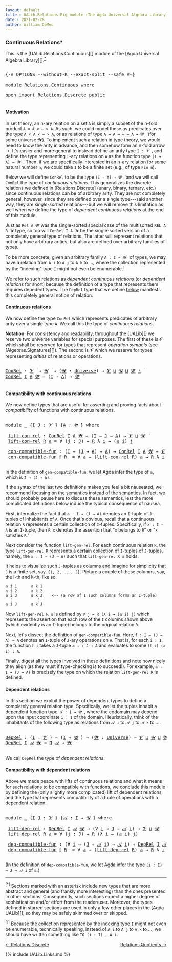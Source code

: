 ```yaml
---
layout: default
title : UALib.Relations.Big module (The Agda Universal Algebra Library)
date : 2021-02-28
author: William DeMeo
---
```


### <a id="continuous-relations">Continuous Relations*</a>

This is the [UALib.Relations.Continuous][] module of the [Agda Universal Algebra Library][].<sup>[*](Relations.Continuous.html#fn0)</sup>

<pre class="Agda">

<a id="351" class="Symbol">{-#</a> <a id="355" class="Keyword">OPTIONS</a> <a id="363" class="Pragma">--without-K</a> <a id="375" class="Pragma">--exact-split</a> <a id="389" class="Pragma">--safe</a> <a id="396" class="Symbol">#-}</a>

<a id="401" class="Keyword">module</a> <a id="408" href="Relations.Continuous.html" class="Module">Relations.Continuous</a> <a id="429" class="Keyword">where</a>

<a id="436" class="Keyword">open</a> <a id="441" class="Keyword">import</a> <a id="448" href="Relations.Discrete.html" class="Module">Relations.Discrete</a> <a id="467" class="Keyword">public</a>

</pre>

#### <a id="motivation">Motivation</a>
In set theory, an n-ary relation on a set `A` is simply a subset of the n-fold product `A × A × ⋯ × A`.  As such, we could model these as predicates over the type `A × A × ⋯ × A`, or as relations of type `A → A → ⋯ → A → 𝓦 ̇` (for some universe 𝓦).  To implement such a relation in type theory, we would need to know the arity in advance, and then somehow form an n-fold arrow →.  It's easier and more general to instead define an arity type `I : 𝓥 ̇`, and define the type representing `I`-ary relations on `A` as the function type `(I → A) → 𝓦 ̇`.  Then, if we are specifically interested in an n-ary relation for some natural number `n`, we could take `I` to be a finite set (e.g., of type `Fin n`).

Below we will define `ConRel` to be the type `(I → A) → 𝓦 ̇` and we will call `ConRel` the type of *continuous relations*.  This generalizes the discrete relations we defined in [Relations.Discrete] (unary, binary, ternary, etc.) since continuous relations can be of arbitrary arity.  They are not completely general, however, since they are defined over a single type---said another way, they are *single-sorted* relations---but we will remove this limitation as well when we define the type of *dependent continuous relations* at the end of this module.

Just as `Rel A 𝓦` was the single-sorted special case of the multisorted `REL A B 𝓦` type, so too will `ConRel I A 𝓦` be the single-sorted version of a completely general type of relations. The latter will represent relations that not only have arbitrary arities, but also are defined over arbitrary families of types.

To be more concrete, given an arbitrary family `A : I → 𝓤 ̇` of types, we may have a relation from `A i` to `A j` to `A k` to …, where the collection represented by the "indexing" type `I` might not even be enumerable.<sup>[1](Relations.Continuous.html#fn1)</sup>

We refer to such relations as *dependent continuous relations* (or *dependent relations* for short) because the definition of a type that represents them requires depedent types.  The `DepRel` type that we define [below](Relations.Continuous.html#dependent-relations) manifests this completely general notion of relation.

#### <a id="continuous-relations">Continuous relations</a>

We now define the type `ConRel` which represents predicates of arbitrary arity over a single type `A`. We call this the type of *continuous relations*.

**Notation**. For consistency and readability, throughout the [UALib][] we reserve two universe variables for special purposes.  The first of these is 𝓞 which shall be reserved for types that represent *operation symbols* (see [Algebras.Signatures][]). The second is 𝓥 which we reserve for types representing *arities* of relations or operations.

<pre class="Agda">

<a id="ConRel"></a><a id="3268" href="Relations.Continuous.html#3268" class="Function">ConRel</a> <a id="3275" class="Symbol">:</a> <a id="3277" href="Universes.html#262" class="Generalizable">𝓥</a> <a id="3279" href="Universes.html#403" class="Function Operator">̇</a> <a id="3281" class="Symbol">→</a> <a id="3283" href="Universes.html#260" class="Generalizable">𝓤</a> <a id="3285" href="Universes.html#403" class="Function Operator">̇</a> <a id="3287" class="Symbol">→</a> <a id="3289" class="Symbol">(</a><a id="3290" href="Relations.Continuous.html#3290" class="Bound">𝓦</a> <a id="3292" class="Symbol">:</a> <a id="3294" href="Agda.Primitive.html#423" class="Postulate">Universe</a><a id="3302" class="Symbol">)</a> <a id="3304" class="Symbol">→</a> <a id="3306" href="Universes.html#262" class="Generalizable">𝓥</a> <a id="3308" href="Agda.Primitive.html#636" class="Primitive Operator">⊔</a> <a id="3310" href="Universes.html#260" class="Generalizable">𝓤</a> <a id="3312" href="Agda.Primitive.html#636" class="Primitive Operator">⊔</a> <a id="3314" href="Relations.Continuous.html#3290" class="Bound">𝓦</a> <a id="3316" href="Agda.Primitive.html#606" class="Primitive Operator">⁺</a> <a id="3318" href="Universes.html#403" class="Function Operator">̇</a>
<a id="3320" href="Relations.Continuous.html#3268" class="Function">ConRel</a> <a id="3327" href="Relations.Continuous.html#3327" class="Bound">I</a> <a id="3329" href="Relations.Continuous.html#3329" class="Bound">A</a> <a id="3331" href="Relations.Continuous.html#3331" class="Bound">𝓦</a> <a id="3333" class="Symbol">=</a> <a id="3335" class="Symbol">(</a><a id="3336" href="Relations.Continuous.html#3327" class="Bound">I</a> <a id="3338" class="Symbol">→</a> <a id="3340" href="Relations.Continuous.html#3329" class="Bound">A</a><a id="3341" class="Symbol">)</a> <a id="3343" class="Symbol">→</a> <a id="3345" href="Relations.Continuous.html#3331" class="Bound">𝓦</a> <a id="3347" href="Universes.html#403" class="Function Operator">̇</a>

</pre>


#### <a id="compatibility-with-continuous-relations">Compatibility with continuous relations</a>

We now define types that are useful for asserting and proving facts about *compatibility* of functions with continuous relations.

<pre class="Agda">

<a id="3606" class="Keyword">module</a> <a id="3613" href="Relations.Continuous.html#3613" class="Module">_</a> <a id="3615" class="Symbol">{</a><a id="3616" href="Relations.Continuous.html#3616" class="Bound">I</a> <a id="3618" href="Relations.Continuous.html#3618" class="Bound">J</a> <a id="3620" class="Symbol">:</a> <a id="3622" href="Universes.html#262" class="Generalizable">𝓥</a> <a id="3624" href="Universes.html#403" class="Function Operator">̇</a><a id="3625" class="Symbol">}</a> <a id="3627" class="Symbol">{</a><a id="3628" href="Relations.Continuous.html#3628" class="Bound">A</a> <a id="3630" class="Symbol">:</a> <a id="3632" href="Universes.html#260" class="Generalizable">𝓤</a> <a id="3634" href="Universes.html#403" class="Function Operator">̇</a><a id="3635" class="Symbol">}</a> <a id="3637" class="Keyword">where</a>

 <a id="3645" href="Relations.Continuous.html#3645" class="Function">lift-con-rel</a> <a id="3658" class="Symbol">:</a> <a id="3660" href="Relations.Continuous.html#3268" class="Function">ConRel</a> <a id="3667" href="Relations.Continuous.html#3616" class="Bound">I</a> <a id="3669" href="Relations.Continuous.html#3628" class="Bound">A</a> <a id="3671" href="Universes.html#264" class="Generalizable">𝓦</a> <a id="3673" class="Symbol">→</a> <a id="3675" class="Symbol">(</a><a id="3676" href="Relations.Continuous.html#3616" class="Bound">I</a> <a id="3678" class="Symbol">→</a> <a id="3680" href="Relations.Continuous.html#3618" class="Bound">J</a> <a id="3682" class="Symbol">→</a> <a id="3684" href="Relations.Continuous.html#3628" class="Bound">A</a><a id="3685" class="Symbol">)</a> <a id="3687" class="Symbol">→</a> <a id="3689" href="Relations.Continuous.html#3622" class="Bound">𝓥</a> <a id="3691" href="Agda.Primitive.html#636" class="Primitive Operator">⊔</a> <a id="3693" href="Universes.html#264" class="Generalizable">𝓦</a> <a id="3695" href="Universes.html#403" class="Function Operator">̇</a>
 <a id="3698" href="Relations.Continuous.html#3645" class="Function">lift-con-rel</a> <a id="3711" href="Relations.Continuous.html#3711" class="Bound">R</a> <a id="3713" href="Relations.Continuous.html#3713" class="Bound">𝕒</a> <a id="3715" class="Symbol">=</a> <a id="3717" class="Symbol">∀</a> <a id="3719" class="Symbol">(</a><a id="3720" href="Relations.Continuous.html#3720" class="Bound">j</a> <a id="3722" class="Symbol">:</a> <a id="3724" href="Relations.Continuous.html#3618" class="Bound">J</a><a id="3725" class="Symbol">)</a> <a id="3727" class="Symbol">→</a> <a id="3729" href="Relations.Continuous.html#3711" class="Bound">R</a> <a id="3731" class="Symbol">λ</a> <a id="3733" href="Relations.Continuous.html#3733" class="Bound">i</a> <a id="3735" class="Symbol">→</a> <a id="3737" class="Symbol">(</a><a id="3738" href="Relations.Continuous.html#3713" class="Bound">𝕒</a> <a id="3740" href="Relations.Continuous.html#3733" class="Bound">i</a><a id="3741" class="Symbol">)</a> <a id="3743" href="Relations.Continuous.html#3720" class="Bound">j</a>

 <a id="3747" href="Relations.Continuous.html#3747" class="Function">con-compatible-fun</a> <a id="3766" class="Symbol">:</a> <a id="3768" class="Symbol">(</a><a id="3769" href="Relations.Continuous.html#3616" class="Bound">I</a> <a id="3771" class="Symbol">→</a> <a id="3773" class="Symbol">(</a><a id="3774" href="Relations.Continuous.html#3618" class="Bound">J</a> <a id="3776" class="Symbol">→</a> <a id="3778" href="Relations.Continuous.html#3628" class="Bound">A</a><a id="3779" class="Symbol">)</a> <a id="3781" class="Symbol">→</a> <a id="3783" href="Relations.Continuous.html#3628" class="Bound">A</a><a id="3784" class="Symbol">)</a> <a id="3786" class="Symbol">→</a> <a id="3788" href="Relations.Continuous.html#3268" class="Function">ConRel</a> <a id="3795" href="Relations.Continuous.html#3616" class="Bound">I</a> <a id="3797" href="Relations.Continuous.html#3628" class="Bound">A</a> <a id="3799" href="Universes.html#264" class="Generalizable">𝓦</a> <a id="3801" class="Symbol">→</a> <a id="3803" href="Relations.Continuous.html#3622" class="Bound">𝓥</a> <a id="3805" href="Agda.Primitive.html#636" class="Primitive Operator">⊔</a> <a id="3807" href="Relations.Continuous.html#3632" class="Bound">𝓤</a> <a id="3809" href="Agda.Primitive.html#636" class="Primitive Operator">⊔</a> <a id="3811" href="Universes.html#264" class="Generalizable">𝓦</a> <a id="3813" href="Universes.html#403" class="Function Operator">̇</a>
 <a id="3816" href="Relations.Continuous.html#3747" class="Function">con-compatible-fun</a> <a id="3835" href="Relations.Continuous.html#3835" class="Bound">𝕗</a> <a id="3837" href="Relations.Continuous.html#3837" class="Bound">R</a>  <a id="3840" class="Symbol">=</a> <a id="3842" class="Symbol">∀</a> <a id="3844" href="Relations.Continuous.html#3844" class="Bound">𝕒</a> <a id="3846" class="Symbol">→</a> <a id="3848" class="Symbol">(</a><a id="3849" href="Relations.Continuous.html#3645" class="Function">lift-con-rel</a> <a id="3862" href="Relations.Continuous.html#3837" class="Bound">R</a><a id="3863" class="Symbol">)</a> <a id="3865" href="Relations.Continuous.html#3844" class="Bound">𝕒</a> <a id="3867" class="Symbol">→</a> <a id="3869" href="Relations.Continuous.html#3837" class="Bound">R</a> <a id="3871" class="Symbol">λ</a> <a id="3873" href="Relations.Continuous.html#3873" class="Bound">i</a> <a id="3875" class="Symbol">→</a> <a id="3877" class="Symbol">(</a><a id="3878" href="Relations.Continuous.html#3835" class="Bound">𝕗</a> <a id="3880" href="Relations.Continuous.html#3873" class="Bound">i</a><a id="3881" class="Symbol">)</a> <a id="3883" class="Symbol">(</a><a id="3884" href="Relations.Continuous.html#3844" class="Bound">𝕒</a> <a id="3886" href="Relations.Continuous.html#3873" class="Bound">i</a><a id="3887" class="Symbol">)</a>

</pre>

In the definition of `gen-compatible-fun`, we let Agda infer the type of `𝕒`, which is `I → (J → A)`.

If the syntax of the last two definitions makes you feel a bit nauseated, we recommend focusing on the semantics instead of the semantics.  In fact, we should probably pause here to discuss these semantics, lest the more complicated definitions below induce the typical consequence of nausea.

First, internalize the fact that `𝕒 : I → (J → A)` denotes an `I`-tuple of `J`-tuples of inhabitants of `A`. Once that's obvious, recall that a continuous relation `R` represents a certain collection of `I`-tuples. Specifically, if `x : I → A` is an `I`-tuple, then `R x` denotes the assertion that "`x` belongs to `R`" or "`x` satisfies `R`."

Next consider the function `lift-gen-rel`.  For each continuous relation `R`, the type `lift-gen-rel R` represents a certain collection of `I`-tuples of `J`-tuples, namely, the `𝕒 : I → (J → A)` such that `lift-gen-rel R 𝕒` holds.

It helps to visualize such `J`-tuples as columns and imagine for simplicity that `J` is a finite set, say, `{1, 2, ..., J}`.  Picture a couple of these columns, say, the i-th and k-th, like so.

```
𝕒 i 1      𝕒 k 1
𝕒 i 2      𝕒 k 2
𝕒 i 3      𝕒 k 3    <-- (a row of I such columns forms an I-tuple)
  ⋮          ⋮
𝕒 i J      𝕒 k J
```

Now `lift-gen-rel R 𝕒` is defined by `∀ j → R (λ i → (𝕒 i) j)` which represents the assertion that each row of the `I` columns shown above (which evidently is an `I`-tuple) belongs to the original relation `R`.

Next, let's dissect the definition of `gen-compatible-fun`.  Here, `𝕗 : I → (J → A) → A` denotes an `I`-tuple of `J`-ary operations on `A`.  That is, for each `i : I`, the function `𝕗 i` takes a `J`-tuple `𝕒 i : J → A` and evaluates to some `(𝕗 i) (𝕒 i) : A`.

Finally, digest all the types involved in these definitions and note how nicely they align (as they must if type-checking is to succeed!).  For example, `𝕒 : I → (J → A)` is precisely the type on which the relation `lift-gen-rel R` is defined.


#### <a id="dependent-relations">Dependent relations</a>

In this section we exploit the power of dependent types to define a completely general relation type.  Specifically, we let the tuples inhabit a dependent function type `𝒜 : I → 𝓤 ̇`, where the codomain may depend upon the input coordinate `i : I` of the domain. Heuristically, think of the inhabitants of the following type as relations from `𝒜 i` to `𝒜 j` to `𝒜 k` to ….

<pre class="Agda">

<a id="DepRel"></a><a id="6378" href="Relations.Continuous.html#6378" class="Function">DepRel</a> <a id="6385" class="Symbol">:</a> <a id="6387" class="Symbol">(</a><a id="6388" href="Relations.Continuous.html#6388" class="Bound">I</a> <a id="6390" class="Symbol">:</a> <a id="6392" href="Universes.html#262" class="Generalizable">𝓥</a> <a id="6394" href="Universes.html#403" class="Function Operator">̇</a><a id="6395" class="Symbol">)</a> <a id="6397" class="Symbol">→</a> <a id="6399" class="Symbol">(</a><a id="6400" href="Relations.Continuous.html#6388" class="Bound">I</a> <a id="6402" class="Symbol">→</a> <a id="6404" href="Universes.html#260" class="Generalizable">𝓤</a> <a id="6406" href="Universes.html#403" class="Function Operator">̇</a><a id="6407" class="Symbol">)</a> <a id="6409" class="Symbol">→</a> <a id="6411" class="Symbol">(</a><a id="6412" href="Relations.Continuous.html#6412" class="Bound">𝓦</a> <a id="6414" class="Symbol">:</a> <a id="6416" href="Agda.Primitive.html#423" class="Postulate">Universe</a><a id="6424" class="Symbol">)</a> <a id="6426" class="Symbol">→</a> <a id="6428" href="Universes.html#262" class="Generalizable">𝓥</a> <a id="6430" href="Agda.Primitive.html#636" class="Primitive Operator">⊔</a> <a id="6432" href="Universes.html#260" class="Generalizable">𝓤</a> <a id="6434" href="Agda.Primitive.html#636" class="Primitive Operator">⊔</a> <a id="6436" href="Relations.Continuous.html#6412" class="Bound">𝓦</a> <a id="6438" href="Agda.Primitive.html#606" class="Primitive Operator">⁺</a> <a id="6440" href="Universes.html#403" class="Function Operator">̇</a>
<a id="6442" href="Relations.Continuous.html#6378" class="Function">DepRel</a> <a id="6449" href="Relations.Continuous.html#6449" class="Bound">I</a> <a id="6451" href="Relations.Continuous.html#6451" class="Bound">𝒜</a> <a id="6453" href="Relations.Continuous.html#6453" class="Bound">𝓦</a> <a id="6455" class="Symbol">=</a> <a id="6457" href="MGS-MLTT.html#3562" class="Function">Π</a> <a id="6459" href="Relations.Continuous.html#6451" class="Bound">𝒜</a> <a id="6461" class="Symbol">→</a> <a id="6463" href="Relations.Continuous.html#6453" class="Bound">𝓦</a> <a id="6465" href="Universes.html#403" class="Function Operator">̇</a>

</pre>

We call `DepRel` the type of *dependent relations*.

#### <a id="compatibility-with-dependent-relations">Compatibility with dependent relations</a>

Above we made peace with lifts of continuous relations and what it means for such relations to be compatible with functions, we conclude this module by defining the (only slightly more complicated) lift of dependent relations, and the type that represents compatibility of a tuple of operations with a dependent relation.

<pre class="Agda">

<a id="6966" class="Keyword">module</a> <a id="6973" href="Relations.Continuous.html#6973" class="Module">_</a> <a id="6975" class="Symbol">{</a><a id="6976" href="Relations.Continuous.html#6976" class="Bound">I</a> <a id="6978" href="Relations.Continuous.html#6978" class="Bound">J</a> <a id="6980" class="Symbol">:</a> <a id="6982" href="Universes.html#262" class="Generalizable">𝓥</a> <a id="6984" href="Universes.html#403" class="Function Operator">̇</a><a id="6985" class="Symbol">}</a> <a id="6987" class="Symbol">{</a><a id="6988" href="Relations.Continuous.html#6988" class="Bound">𝒜</a> <a id="6990" class="Symbol">:</a> <a id="6992" href="Relations.Continuous.html#6976" class="Bound">I</a> <a id="6994" class="Symbol">→</a> <a id="6996" href="Universes.html#260" class="Generalizable">𝓤</a> <a id="6998" href="Universes.html#403" class="Function Operator">̇</a><a id="6999" class="Symbol">}</a> <a id="7001" class="Keyword">where</a>

 <a id="7009" href="Relations.Continuous.html#7009" class="Function">lift-dep-rel</a> <a id="7022" class="Symbol">:</a> <a id="7024" href="Relations.Continuous.html#6378" class="Function">DepRel</a> <a id="7031" href="Relations.Continuous.html#6976" class="Bound">I</a> <a id="7033" href="Relations.Continuous.html#6988" class="Bound">𝒜</a> <a id="7035" href="Universes.html#264" class="Generalizable">𝓦</a> <a id="7037" class="Symbol">→</a> <a id="7039" class="Symbol">(∀</a> <a id="7042" href="Relations.Continuous.html#7042" class="Bound">i</a> <a id="7044" class="Symbol">→</a> <a id="7046" href="Relations.Continuous.html#6978" class="Bound">J</a> <a id="7048" class="Symbol">→</a> <a id="7050" href="Relations.Continuous.html#6988" class="Bound">𝒜</a> <a id="7052" href="Relations.Continuous.html#7042" class="Bound">i</a><a id="7053" class="Symbol">)</a> <a id="7055" class="Symbol">→</a> <a id="7057" href="Relations.Continuous.html#6982" class="Bound">𝓥</a> <a id="7059" href="Agda.Primitive.html#636" class="Primitive Operator">⊔</a> <a id="7061" href="Universes.html#264" class="Generalizable">𝓦</a> <a id="7063" href="Universes.html#403" class="Function Operator">̇</a>
 <a id="7066" href="Relations.Continuous.html#7009" class="Function">lift-dep-rel</a> <a id="7079" href="Relations.Continuous.html#7079" class="Bound">R</a> <a id="7081" href="Relations.Continuous.html#7081" class="Bound">𝕒</a> <a id="7083" class="Symbol">=</a> <a id="7085" class="Symbol">∀</a> <a id="7087" class="Symbol">(</a><a id="7088" href="Relations.Continuous.html#7088" class="Bound">j</a> <a id="7090" class="Symbol">:</a> <a id="7092" href="Relations.Continuous.html#6978" class="Bound">J</a><a id="7093" class="Symbol">)</a> <a id="7095" class="Symbol">→</a> <a id="7097" href="Relations.Continuous.html#7079" class="Bound">R</a> <a id="7099" class="Symbol">(λ</a> <a id="7102" href="Relations.Continuous.html#7102" class="Bound">i</a> <a id="7104" class="Symbol">→</a> <a id="7106" class="Symbol">(</a><a id="7107" href="Relations.Continuous.html#7081" class="Bound">𝕒</a> <a id="7109" href="Relations.Continuous.html#7102" class="Bound">i</a><a id="7110" class="Symbol">)</a> <a id="7112" href="Relations.Continuous.html#7088" class="Bound">j</a><a id="7113" class="Symbol">)</a>

 <a id="7117" href="Relations.Continuous.html#7117" class="Function">dep-compatible-fun</a> <a id="7136" class="Symbol">:</a> <a id="7138" class="Symbol">(∀</a> <a id="7141" href="Relations.Continuous.html#7141" class="Bound">i</a> <a id="7143" class="Symbol">→</a> <a id="7145" class="Symbol">(</a><a id="7146" href="Relations.Continuous.html#6978" class="Bound">J</a> <a id="7148" class="Symbol">→</a> <a id="7150" href="Relations.Continuous.html#6988" class="Bound">𝒜</a> <a id="7152" href="Relations.Continuous.html#7141" class="Bound">i</a><a id="7153" class="Symbol">)</a> <a id="7155" class="Symbol">→</a> <a id="7157" href="Relations.Continuous.html#6988" class="Bound">𝒜</a> <a id="7159" href="Relations.Continuous.html#7141" class="Bound">i</a><a id="7160" class="Symbol">)</a> <a id="7162" class="Symbol">→</a> <a id="7164" href="Relations.Continuous.html#6378" class="Function">DepRel</a> <a id="7171" href="Relations.Continuous.html#6976" class="Bound">I</a> <a id="7173" href="Relations.Continuous.html#6988" class="Bound">𝒜</a> <a id="7175" href="Universes.html#264" class="Generalizable">𝓦</a> <a id="7177" class="Symbol">→</a> <a id="7179" href="Relations.Continuous.html#6982" class="Bound">𝓥</a> <a id="7181" href="Agda.Primitive.html#636" class="Primitive Operator">⊔</a> <a id="7183" href="Relations.Continuous.html#6996" class="Bound">𝓤</a> <a id="7185" href="Agda.Primitive.html#636" class="Primitive Operator">⊔</a> <a id="7187" href="Universes.html#264" class="Generalizable">𝓦</a> <a id="7189" href="Universes.html#403" class="Function Operator">̇</a>
 <a id="7192" href="Relations.Continuous.html#7117" class="Function">dep-compatible-fun</a> <a id="7211" href="Relations.Continuous.html#7211" class="Bound">𝕗</a> <a id="7213" href="Relations.Continuous.html#7213" class="Bound">R</a>  <a id="7216" class="Symbol">=</a> <a id="7218" class="Symbol">∀</a> <a id="7220" href="Relations.Continuous.html#7220" class="Bound">𝕒</a> <a id="7222" class="Symbol">→</a> <a id="7224" class="Symbol">(</a><a id="7225" href="Relations.Continuous.html#7009" class="Function">lift-dep-rel</a> <a id="7238" href="Relations.Continuous.html#7213" class="Bound">R</a><a id="7239" class="Symbol">)</a> <a id="7241" href="Relations.Continuous.html#7220" class="Bound">𝕒</a> <a id="7243" class="Symbol">→</a> <a id="7245" href="Relations.Continuous.html#7213" class="Bound">R</a> <a id="7247" class="Symbol">λ</a> <a id="7249" href="Relations.Continuous.html#7249" class="Bound">i</a> <a id="7251" class="Symbol">→</a> <a id="7253" class="Symbol">(</a><a id="7254" href="Relations.Continuous.html#7211" class="Bound">𝕗</a> <a id="7256" href="Relations.Continuous.html#7249" class="Bound">i</a><a id="7257" class="Symbol">)(</a><a id="7259" href="Relations.Continuous.html#7220" class="Bound">𝕒</a> <a id="7261" href="Relations.Continuous.html#7249" class="Bound">i</a><a id="7262" class="Symbol">)</a>

</pre>

(In the definition of `dep-compatible-fun`, we let Agda infer the type `(i : I) → J → 𝒜 i` of `𝕒`.)


--------------------------------------

<sup>[*]</sup><span class="footnote" id="fn0"> Sections marked with an asterisk include new types that are more abstract and general (and frankly more interesting) than the ones presented in other sections.  Consequently, such sections expect a higher degree of sophistication and/or effort from the reader/user. Moreover, the types defined in starred sections are used in only a few other places in the [Agda UALib][], so they may be safely skimmed over or skipped.</span>

<sup>[1]</sup><span class="footnote" id="fn1"> Because the collection represented by the indexing type `I` might not even be enumerable, technically speaking, instead of `A i` to `A j` to `A k` to ..., we should have written something like `TO (i : I) , A i`.</span>


<p></p>

[← Relations.Discrete](Relations.Discrete.html)
<span style="float:right;">[Relations.Quotients →](Relations.Quotients.html)</span>

{% include UALib.Links.md %}
